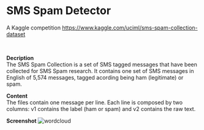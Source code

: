# SMS Spam Detector
A Kaggle competition https://www.kaggle.com/uciml/sms-spam-collection-dataset

</br>

**Decription** </br>
The SMS Spam Collection is a set of SMS tagged messages that have been collected for SMS Spam research. It contains one set of SMS messages in English of 5,574 messages, tagged acording being ham (legitimate) or spam.  </br>

**Content** </br>
The files contain one message per line. Each line is composed by two columns: v1 contains the label (ham or spam) and v2 contains the raw text.
</br>

**Screenshot**
![wordcloud](https://user-images.githubusercontent.com/8282374/66025788-e96f4180-e514-11e9-859c-6cd7f7427975.png)
